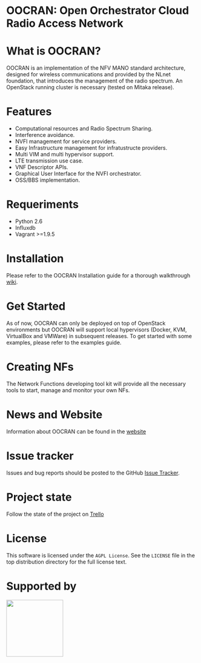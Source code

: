 OOCRAN: Open Orchestrator Cloud Radio Access Network 
====================================================

What is OOCRAN?
===============
OOCRAN is an implementation of the NFV MANO standard architecture, designed for wireless communications and provided by the NLnet foundation, that introduces the management of the radio spectrum. An OpenStack running cluster is necessary (tested on Mitaka release).

Features
========
* Computational resources and Radio Spectrum Sharing.
* Interference avoidance.
* NVFI management for service providers.
* Easy Infrastructure management for infratustructe providers.
* Multi VIM and multi hypervisor support.
* LTE transmission use case.
* VNF Descriptor APIs.
* Graphical User Interface for the NVFI orchestrator.
* OSS/BBS implementation.

Requeriments
============
* Python 2.6
* Influxdb
* Vagrant >=1.9.5

Installation
============
Please refer to the OOCRAN Installation guide for a thorough walkthrough [wiki](https://github.com/oocran/oocran/wiki/Installation).

Get Started
===========
As of now, OOCRAN can only be deployed on top of OpenStack environments but OOCRAN will support local hypervisors (Docker, KVM, VirtualBox and VMWare) in subsequent releases. To get started with some examples, please refer to the examples guide.

Creating NFs
============
The Network Functions developing tool kit will provide all the necessary tools to start, manage and monitor your own NFs.

News and Website
================
Information about OOCRAN can be found in the [website](http://oocran.dynu.com/)

Issue tracker
=============
Issues and bug reports should be posted to the GitHub [Issue Tracker](https://github.com/oocran/oocran/issues).

Project state
=============
Follow the state of the project on [Trello](https://trello.com/b/LRjh0hs3/oocran)

License
=======

This software is licensed under the `AGPL License`. See the ``LICENSE``
file in the top distribution directory for the full license text.

Supported by
============
<img src="https://www.nlnet.nl/image/logo.gif" width="150"/>

